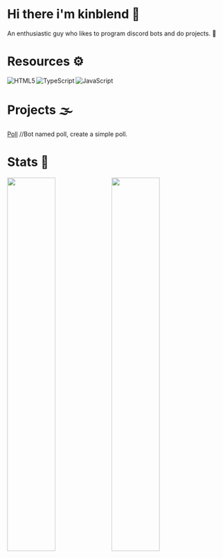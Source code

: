 # Hi there i'm kinblend 👋

An enthusiastic guy who likes to program discord bots and do projects. 🍎

# Resources ⚙

 <img align="left" alt="HTML5" src="https://img.shields.io/badge/html5-%23E34F26.svg?style=for-the-badge&logo=html5&logoColor=white"/>
 <img align="left" alt="TypeScript" src="https://img.shields.io/badge/typescript-%23007ACC.svg?style=for-the-badge&logo=typescript&logoColor=white"/>
 <img alt="JavaScript" src="https://img.shields.io/badge/javascript-%23323330.svg?style=for-the-badge&logo=javascript&logoColor=%23F7DF1E"/>


# Projects 🌫

[Poll](https://discord.com/api/oauth2/authorize?client_id=970690815032688710&permissions=8&scope=bot%20applications.commands) 
//Bot named poll, create a simple poll.

# Stats 🔗

 <img aling="left" width="47%" src="https://github-readme-stats.vercel.app/api?username=anuraghazra&show_icons=true&theme=radical"/>
 <img aling="left" width="47%" src="https://github-readme-stats.vercel.app/api/top-langs/?username=anuraghazra&layout=compact"/>
